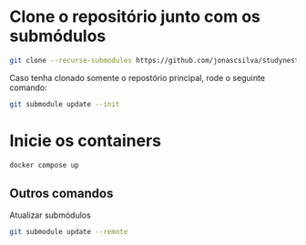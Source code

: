 # Clone o repositório junto com os submódulos

```bash
git clone --recurse-submodules https://github.com/jonascsilva/studynest
```

Caso tenha clonado somente o repostório principal, rode o seguinte comando:

```bash
git submodule update --init
```

# Inicie os containers

```bash
docker compose up
```

## Outros comandos

Atualizar submódulos

```bash
git submodule update --remote
```